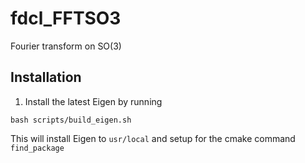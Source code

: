 # fdcl_FFTSO3

Fourier transform on SO(3)

## Installation

1. Install the latest Eigen by running

~~~
bash scripts/build_eigen.sh
~~~

This will install Eigen to `usr/local` and setup for the cmake command `find_package`


